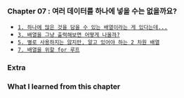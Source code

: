 
### Chapter 07 : 여러 데이터를 하나에 넣을 수는 없을까요?

- [`1. 하나에 많은 것을 담을 수 있는 배열이라는 게 있다는데...`](./section_01_03.md)
- [`3. 배열을 그냥 출력해보면 어떻게 나올까?`](./section_01_03.md)
- [`5. 별로 사용하지는 않지만, 알고 있어야 하는 2 차원 배열`](./section_05_07.md)
- [`7. 배열을 위할 for 루프`](./section_05_07.md)

### Extra


### What I learned from this chapter

